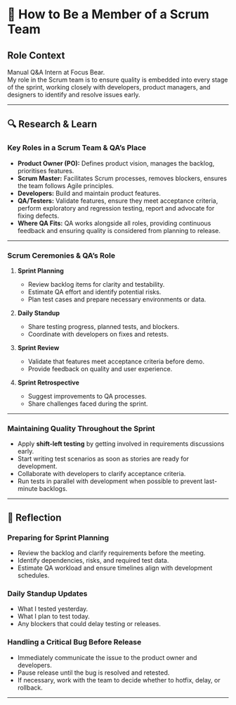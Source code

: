 # 🤝 How to Be a Member of a Scrum Team

## Role Context

Manual Q&A Intern at Focus Bear.  
My role in the Scrum team is to ensure quality is embedded into every stage of the sprint, working closely with developers, product managers, and designers to identify and resolve issues early.

---

## 🔍 Research & Learn

### Key Roles in a Scrum Team & QA’s Place

- **Product Owner (PO):** Defines product vision, manages the backlog, prioritises features.
- **Scrum Master:** Facilitates Scrum processes, removes blockers, ensures the team follows Agile principles.
- **Developers:** Build and maintain product features.
- **QA/Testers:** Validate features, ensure they meet acceptance criteria, perform exploratory and regression testing, report and advocate for fixing defects.
- **Where QA Fits:** QA works alongside all roles, providing continuous feedback and ensuring quality is considered from planning to release.

---

### Scrum Ceremonies & QA’s Role

1. **Sprint Planning**

   - Review backlog items for clarity and testability.
   - Estimate QA effort and identify potential risks.
   - Plan test cases and prepare necessary environments or data.

2. **Daily Standup**

   - Share testing progress, planned tests, and blockers.
   - Coordinate with developers on fixes and retests.

3. **Sprint Review**

   - Validate that features meet acceptance criteria before demo.
   - Provide feedback on quality and user experience.

4. **Sprint Retrospective**
   - Suggest improvements to QA processes.
   - Share challenges faced during the sprint.

---

### Maintaining Quality Throughout the Sprint

- Apply **shift-left testing** by getting involved in requirements discussions early.
- Start writing test scenarios as soon as stories are ready for development.
- Collaborate with developers to clarify acceptance criteria.
- Run tests in parallel with development when possible to prevent last-minute backlogs.

---

## 📝 Reflection

### Preparing for Sprint Planning

- Review the backlog and clarify requirements before the meeting.
- Identify dependencies, risks, and required test data.
- Estimate QA workload and ensure timelines align with development schedules.

### Daily Standup Updates

- What I tested yesterday.
- What I plan to test today.
- Any blockers that could delay testing or releases.

### Handling a Critical Bug Before Release

- Immediately communicate the issue to the product owner and developers.
- Pause release until the bug is resolved and retested.
- If necessary, work with the team to decide whether to hotfix, delay, or rollback.

---
